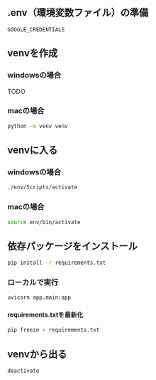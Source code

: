 
## .env（環境変数ファイル）の準備
```dotenv
GOOGLE_CREDENTIALS
```

## venvを作成
### windowsの場合
TODO

### macの場合
```bash
python -m venv venv
```


## venvに入る
### windowsの場合
```bash
./env/Scripts/activate
```

### macの場合
```bash
source env/bin/activate
```

## 依存パッケージをインストール
```bash
pip install -r requirements.txt
```

### ローカルで実行
```bash
uvicorn app.main:app
```
#### requirements.txtを最新化
```bash
pip freeze > requirements.txt
```

## venvから出る
```bash
deactivate
```
